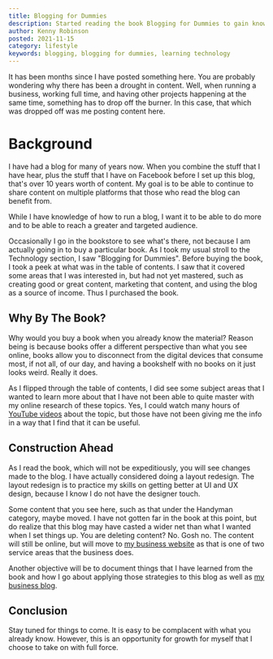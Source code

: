 ```yaml
---
title: Blogging for Dummies
description: Started reading the book Blogging for Dummies to gain knowledge
author: Kenny Robinson
posted: 2021-11-15
category: lifestyle
keywords: blogging, blogging for dummies, learning technology
---
```


It has been months since I have posted something here. You are probably wondering why there 
has been a drought in content. Well, when running a business, working full time, and having other 
projects happening at the same time, something has to drop off the burner. In this case, that 
which was dropped off was me posting content here. 

# Background

I have had a blog for many of years now. When you combine the stuff that I have hear, plus the stuff 
that I have on Facebook before I set up this blog, that's over 10 years worth of content.  My goal is
to be able to continue to share content on multiple platforms that those who read the blog can
benefit from. 

While I have knowledge of how to run a blog, I want it to be able to do more and to be able to reach a greater and targeted audience. 

Occasionally I go in the bookstore to see what's there, not because I am actually going in to buy a
 particular book. As I took my usual stroll to the Technology section, I saw "Blogging for Dummies". Before buying 
the book, I took a peek at what was in the table of contents. I saw that it covered some areas that I was 
interested in, but had not yet mastered, such as creating good or great content, marketing that content, 
and using the blog as a source of income. Thus I purchased the book. 

## Why By The Book?

Why would you buy a book when you already know the material? Reason being is because
books offer a different perspective than what you see online, books allow you to disconnect 
from the digital devices that consume most, if not all, of our day, and having a bookshelf 
with no books on it just looks weird. Really it does.

As I flipped through the table of contents, I did see some subject areas that I wanted to learn more 
about that I have not been able to quite master with my online research of these topics. Yes, I could
watch many hours of
<a href=”https://www.youtube.com/channel/UC4HCouBLtXD1j1U_17aBqig” target=”_blank”>YouTube videos</a> 
about the topic, but those have not been giving me the info in a way that I find that it can be useful. 

## Construction Ahead

As I read the book, which will not be expeditiously, you will see changes made to the blog. I have actually considered doing a layout redesign. The layout redesign is to practice my skills on getting better at UI and UX design, because I know I do not have the designer touch. 

Some content that you see here, such as that under the Handyman category, maybe moved.  I have not gotten far in the book at this point, but do realize that this blog may have casted a wider net 
than what I wanted when I set things up. You are deleting content?  No.  Gosh no.  The content will 
still be online, but will move to 
<a href=”https://rhtservices.net” target=”_blank”>my business website</a> as that is one of two 
service areas that the business does. 

Another objective will be to document things that I have learned from the book and how I go about 
applying those strategies to this blog as well as 
<a href=”https://rhtservices.net” target=”_blank”>my business blog</a>.

## Conclusion

Stay tuned for things to come. It is easy to be complacent with what you already know. However, 
this is an opportunity for growth for myself that I choose to take on with full force. 
